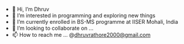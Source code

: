 - 👋 Hi, I’m Dhruv
- 👀 I’m interested in programming and exploring new things
- 🌱 I’m currently enrolled in BS-MS programme at IISER Mohali, India
- 💞️ I’m looking to collaborate on ...
- 📫 How to reach me ... @dhruvrathore2000@gmail.com

<!---
drmkn/drmkn is a ✨ special ✨ repository because its `README.md` (this file) appears on your GitHub profile.
You can click the Preview link to take a look at your changes.
--->
